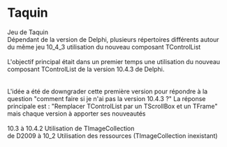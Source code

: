# Taquin
Jeu de Taquin
<br>
Dépendant de la version de Delphi, plusieurs répertoires différents autour du même jeu
10_4_3 utilisation du nouveau composant TControlList<br>
<br>
L'objectif principal était dans un premier temps une utilisation du nouveau composant TControlList de la version 10.4.3 de Delphi.<br>  
<br>
L'idée a été de downgrader cette première version pour répondre à la question "comment faire si je n'ai pas la version 10.4.3 ?"
La réponse principale est : "Remplacer TControlList par un TScrollBox et un TFrame" mais chaque version à apporter ses nouveautés<br>
<br>
10.3 à 10.4.2 Utilisation de TImageCollection<br> 
de D2009 à 10_2 Utilisation des ressources (TImageCollection inexistant)<br>
